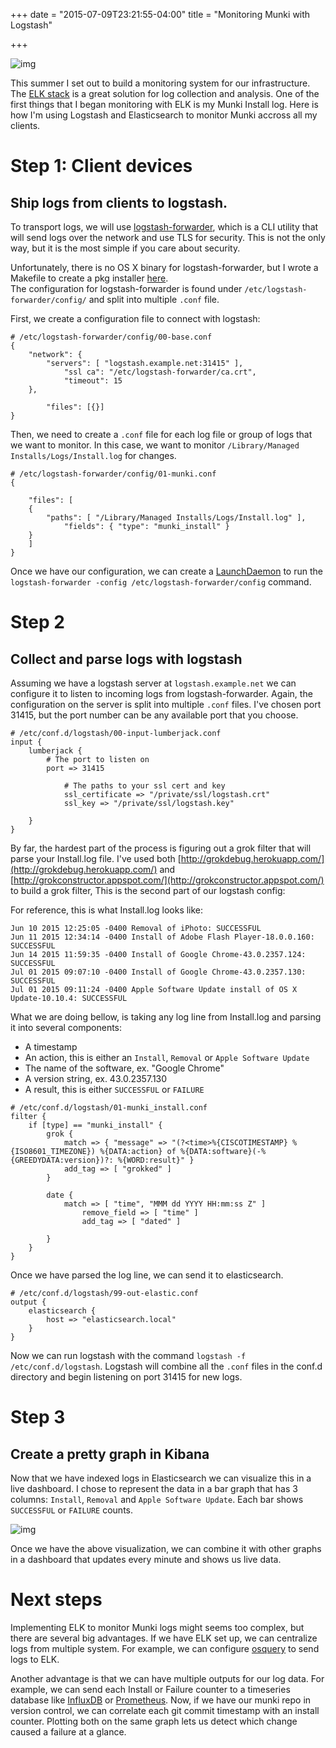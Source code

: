 +++
date = "2015-07-09T23:21:55-04:00"
title = "Monitoring Munki with Logstash"

+++

![img](https://i.imgur.com/W2TIDjx.png)

This summer I set out to build a monitoring system for our infrastructure. The [ELK stack](https://www.elastic.co/webinars/introduction-elk-stack) is a great solution for log collection and analysis. One of the first things that I began monitoring with ELK is my Munki Install log. Here is how I'm using Logstash and Elasticsearch to monitor Munki accross all my clients. 

# Step 1: Client devices
## Ship logs from clients to logstash.
To transport logs, we will use [logstash-forwarder](https://github.com/elastic/logstash-forwarder), which is a CLI utility that will send logs over the network and use TLS for security. This is not the only way, but it is the most simple if you care about security. 

Unfortunately, there is no OS X binary for logstash-forwarder, but I wrote a Makefile to create a pkg installer [here](https://github.com/whitby/mac-scripts/tree/master/logstash_forwarder).  
The configuration for logstash-forwarder is found under `/etc/logstash-forwarder/config/` and split into multiple `.conf` file. 

First, we create a configuration file to connect with logstash:

```
# /etc/logstash-forwarder/config/00-base.conf
{
	"network": {
		"servers": [ "logstash.example.net:31415" ],
			"ssl ca": "/etc/logstash-forwarder/ca.crt",
			"timeout": 15
	},

		"files": [{}]
}
```
Then, we need to create a `.conf` file for each log file or group of logs that we want to monitor. In this case, we want to monitor `/Library/Managed Installs/Logs/Install.log` for changes.

```
# /etc/logstash-forwarder/config/01-munki.conf
{

	"files": [
	{
		"paths": [ "/Library/Managed Installs/Logs/Install.log" ],
			"fields": { "type": "munki_install" }
	}
	]
}
```

Once we have our configuration, we can create a [LaunchDaemon](https://github.com/whitby/mac-scripts/blob/master/logstash_forwarder/pkgroot/Library/LaunchDaemons/com.elastic.logstash-forwarder.plist) to run the `logstash-forwarder -config /etc/logstash-forwarder/config` command.

# Step 2
## Collect and parse logs with logstash

Assuming we have a logstash server at `logstash.example.net` we can configure it to listen to incoming logs from logstash-forwarder. Again, the configuration on the server is split into multiple `.conf` files.
I've chosen port 31415, but the port number can be any available port that you choose.

```
# /etc/conf.d/logstash/00-input-lumberjack.conf
input {
	lumberjack {
		# The port to listen on
		port => 31415

			# The paths to your ssl cert and key
			ssl_certificate => "/private/ssl/logstash.crt"
			ssl_key => "/private/ssl/logstash.key"

	}
}
```

By far, the hardest part of the process is figuring out a grok filter that will parse your Install.log file. I've used both [http://grokdebug.herokuapp.com/](http://grokdebug.herokuapp.com/) and [http://grokconstructor.appspot.com/](http://grokconstructor.appspot.com/) to build a grok filter, This is the second part of our logstash config:

For reference, this is what Install.log looks like:
```
Jun 10 2015 12:25:05 -0400 Removal of iPhoto: SUCCESSFUL
Jun 11 2015 12:34:14 -0400 Install of Adobe Flash Player-18.0.0.160: SUCCESSFUL
Jun 14 2015 11:59:35 -0400 Install of Google Chrome-43.0.2357.124: SUCCESSFUL
Jul 01 2015 09:07:10 -0400 Install of Google Chrome-43.0.2357.130: SUCCESSFUL
Jul 01 2015 09:11:24 -0400 Apple Software Update install of OS X Update-10.10.4: SUCCESSFUL
```
What we are doing bellow, is taking any log line from Install.log and parsing it into several components:

* A timestamp
* An action, this is either an `Install`, `Removal` or `Apple Software Update`
* The name of the software, ex. "Google Chrome"
* A version string, ex. 43.0.2357.130
* A result, this is either `SUCCESSFUL` or `FAILURE`

```
# /etc/conf.d/logstash/01-munki_install.conf
filter {
	if [type] == "munki_install" {
		grok {
			match => { "message" => "(?<time>%{CISCOTIMESTAMP} %{ISO8601_TIMEZONE}) %{DATA:action} of %{DATA:software}(-%{GREEDYDATA:version})?: %{WORD:result}" }
			add_tag => [ "grokked" ]
		}

		date {
			match => [ "time", "MMM dd YYYY HH:mm:ss Z" ]
				remove_field => [ "time" ]
				add_tag => [ "dated" ]

		}
	}
}
```

Once we have parsed the log line, we can send it to elasticsearch. 

```
# /etc/conf.d/logstash/99-out-elastic.conf
output {
	elasticsearch {
		host => "elasticsearch.local"
	}
}
```

Now we can run logstash with the command `logstash -f /etc/conf.d/logstash`. Logstash will combine all the `.conf` files in the conf.d directory and begin listening on port 31415 for new logs.

# Step 3
## Create a pretty graph in Kibana

Now that we have indexed logs in Elasticsearch we can visualize this in a live dashboard. I chose to represent the data in a bar graph that has 3 columns: `Install`, `Removal` and `Apple Software Update`. Each bar shows `SUCCESSFUL` or `FAILURE` counts. 

![img](https://i.imgur.com/WI5Uode.png)

Once we have the above visualization, we can combine it with other graphs in a dashboard that updates every minute and shows us live data. 

# Next steps

Implementing ELK to monitor Munki logs might seems too complex, but there are several big advantages. If we have ELK set up, we can centralize logs from multiple system. For example, we can configure [osquery](https://osquery.io/) to send logs to ELK. 

Another advantage is that we can have multiple outputs for our log data. For example, we can send each Install or Failure counter to a timeseries database like [InfluxDB](influxdb.com) or [Prometheus](prometheus.io). Now, if we have our munki repo in version control, we can correlate each git commit timestamp with an install counter. Plotting both on the same graph lets us detect which change caused a failure at a glance.
